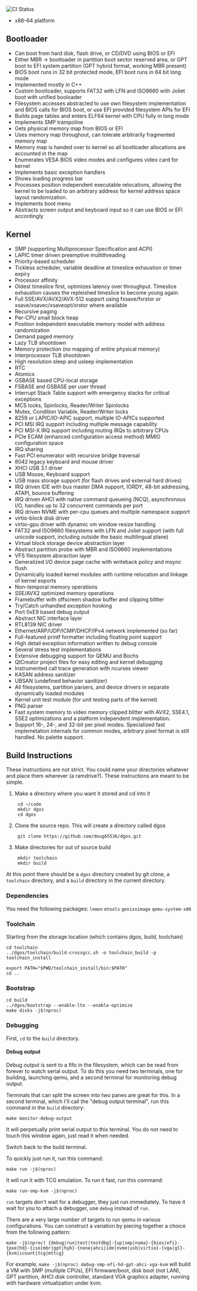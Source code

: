 ![CI Status](https://github.com/doug65536/dgos/workflows/dgos%20CI/badge.svg)

- x86-64 platform

## Bootloader

- Can boot from hard disk, flash drive, or CD/DVD using BIOS or EFI
- Either MBR -> bootloader in partition boot sector reserved area,
  or GPT boot to EFI system partition (GPT hybrid format, working MBR present)
- BIOS boot runs in 32 bit protected mode, EFI boot runs in 64 bit long mode
- Implemented mostly in C++
- Custom bootloader, supports FAT32 with LFN and ISO9660 with Joliet
  boot with unified booloader
- Filesystem accesses abstracted to use own filesystem implementation
  and BIOS calls for BIOS boot, or use EFI provided filesystem APIs for EFI
- Builds page tables and enters ELF64 kernel with CPU fully in long mode
- Implements SMP trampoline
- Gets physical memory map from BIOS or EFI
- Uses memory map throughout, can tolerate arbitrarily fragmented memory map
- Memory map is handed over to kernel so all bootloader allocations are
  accounted in the map
- Enumerates VESA BIOS video modes and configures video card for kernel
- Implements basic exception handlers
- Shows loading progress bar
- Processes position independent executable relocations, allowing the
  kernel to be loaded to an arbitrary address for kernel address space
  layout randomization.
- Implements boot menu
- Abstracts screen output and keyboard input so it can use BIOS
  or EFI accordingly

## Kernel

- SMP (supporting Multiprocessor Specification and ACPI)
- LAPIC timer driven preemptive multithreading
- Priority-based scheduler
- Tickless scheduler, variable deadline at timeslice exhaustion or timer expiry
- Processor affinity
- Oldest timeslice first, optimizes latency over throughput. Timeslice
  exhaustion causes the repleished timeslice to become young again.
- Full SSE/AVX/AVX2/AVX-512 support using
  fxsave/fxrstor or xsave/xsavec/xsaveopt/xrstor where available
- Recursive paging
- Per-CPU small block heap
- Position independent executable memory model with address randomization
- Demand paged memory
- Lazy TLB shootdown
- Memory protection (no mapping of entire physical memory)
- Interprocessor TLB shootdown
- High resolution sleep and usleep implementation
- RTC
- Atomics
- GSBASE based CPU-local storage
- FSBASE and GSBASE per user thread
- Interrupt Stack Table support with emergency stacks for critical exceptions
- MCS locks, Spinlocks, Reader/Writer Spinlocks
- Mutex, Condition Variable, Reader/Writer locks
- 8259 or LAPIC/IO-APIC support, multiple IO-APICs supported
- PCI MSI IRQ support including multiple message capability
- PCI MSI-X IRQ support including routing IRQs to arbitrary CPUs
- PCIe ECAM (enhanced configuration access method) MMIO configuration space
- IRQ sharing
- Fast PCI enumerator with recursive bridge traversal
- 8042 legacy keyboard and mouse driver
- XHCI USB 3.1 driver
- USB Mouse, Keyboard support
- USB mass storage support (for flash drives and external hard drives)
- IRQ driven IDE with bus master DMA support, IORDY, 48-bit addressing, ATAPI,
  bounce buffering
- IRQ driven AHCI with native command queueing (NCQ), asynchronous I/O,
  handles up to 32 concurrent commands per port
- IRQ driven NVME with per-cpu queues and multiple namespace support
- virtio-block disk driver
- virtio-gpu driver with dynamic vm window resize handling
- FAT32 and ISO9660 filesystems with LFN and Joliet support
  (with full unicode support, including outside the basic multilingual plane)
- Virtual block storage device abstraction layer
- Abstract partition probe with MBR and ISO9660 implementations
- VFS filesystem absraction layer
- Generalized I/O device page cache with writeback policy and msync flush
- Dynamically loaded kernel modules with runtime relocation and
  linkage of kernel exports
- Non-temporal memory operations
- SSE/AVX2 optimized memory operations
- Framebuffer with offscreen shadow buffer and clipping blitter
- Try/Catch unhandled exception hooking
- Port 0xE9 based debug output
- Abstract NIC interface layer
- RTL8139 NIC driver
- Ethernet/ARP/UDP/ICMP/DHCP/IPv4 network implemented (so far)
- Full-featured printf formatter including floating point support
- High detail exception information written to debug console
- Several stress test implementations
- Extensive debugging support for QEMU and Bochs
- QtCreator project files for easy editing and kernel debugging
- Instrumented call trace generation with ncurses viewer
- KASAN address sanitizer
- UBSAN (undefined behavior sanitizer)
- All filesystems, partition parsers, and device drivers in separate
  dynamically loaded modules
- Kernel unit test module (for unit testing parts of the kernel)
- PNG parser
- Fast system memory to video memory clipped blitter with AVX2, SSE4.1, SSE2
  optimizations and a platform independent implementation.
- Support 16-, 24-, and 32-bit per pixel modes. Specialized fast implemetation
  internals for common modes, arbitrary pixel format is still handled. No
  palette support.


## Build Instructions

These instructions are not strict. You could name your directories whatever
and place them wherever (a ramdrive?). These instructions are meant to be
simple.

1. Make a directory where you want it stored and cd into it

        cd ~/code
        mkdir dgos
        cd dgos

2. Clone the source repo. This will create a directory called dgos

        git clone https://github.com/doug65536/dgos.git

3. Make directories for out of source build

        mkdir toolchain
        mkdir build

At this point there should be a `dgos` directory created by git clone,
a `toolchain` directory, and a `build` directory in the current directory.

### Dependencies

You need the following packages:
`lemon` `mtools` `genisoimage` `qemu-system-x86`

### Toolchain

Starting from the storage location (which contains dgos, build, toolchain)

    cd toolchain
    ../dgos/toolchain/build-crossgcc.sh -o toolchain_build -p toolchain_install

    export PATH="$PWD/toolchain_install/bin:$PATH"
    cd ..

### Bootstrap

    cd build
    ../dgos/bootstrap --enable-lto --enable-optimize
    make disks -j$(nproc)

### Debugging

First, `cd` to the `build` directory.

#### Debug output

Debug output is sent to a fifo in the filesystem, which can be read from
forever to watch serial output. To do this you need two terminals, one for
building, launching qemu, and a second terminal for monitoring debug output.

Terminals that can split the screen into two panes are great for this.
In a second terminal, which I'll call the "debug output terminal",
run this command in the `build` directory:

    make monitor-debug-output

It will perpetually print serial output to this terminal. You do not need
to touch this window again, just read it when needed.

Switch back to the build terminal.

To quickly just run it, run this command:

    make run -j$(nproc)

It will run it with TCG emulation. To run it fast, run this command:

    make run-smp-kvm -j$(nproc)

`run` targets don't wait for a debugger, they just run immediately. To
have it wait for you to attach a debugger, use `debug` instead of `run`.

There are a very large number of targets to run qemu in various
configurations. You can construct a variation by piecing together a choice
from the following pattern:

    make -j$(nproc) {debug|run|test|testdbg}-{up|smp|numa}-{bios|efi}-{pxe|hd}-{iso|mbr|gpt|hyb}-{none|ahci|ide|nvme|usb|virtio}-{vga|gl}-{kvm|icount|tcg|mttcg}

For example, `make -j$(nproc) debug-smp-efi-hd-gpt-ahci-vga-kvm` will build
a VM with SMP (multiple CPUs), EFI firmware/boot, disk boot (not LAN),
GPT partition, AHCI disk controller, standard VGA graphics adapter, running
with hardware virtualization under kvm.
